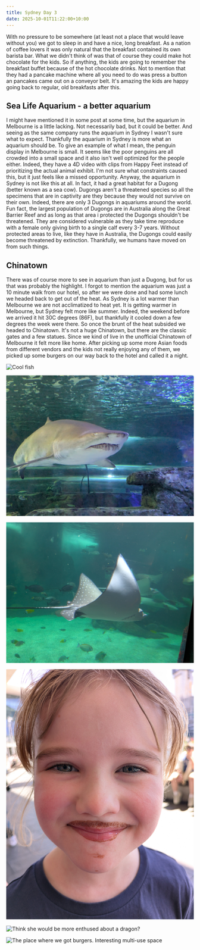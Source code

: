 ```yaml
---
title: Sydney Day 3
date: 2025-10-01T11:22:00+10:00
---
```

With no pressure to be somewhere (at least not a place that would leave without you) we got to sleep in and have a nice, long breakfast. As a nation of coffee lovers it was only natural that the breakfast contained its own barista bar. What we didn't think of was that of course they could make hot chocolate for the kids. So if anything, the kids are going to remember the breakfast buffet because of the hot chocolate drinks. Not to mention that they had a pancake machine where all you need to do was press a button an pancakes came out on a conveyor belt. It's amazing the kids are happy going back to regular, old breakfasts after this.

## Sea Life Aquarium - a better aquarium

I might have mentioned it in some post at some time, but the aquarium in Melbourne is a little lacking. Not necessarily bad, but it could be better. And seeing as the same company runs the aquarium in Sydney I wasn't sure what to expect. Thankfully the aquarium in Sydney is more what an aquarium should be. To give an example of what I mean, the penguin display in Melbourne is small. It seems like the poor penguins are all crowded into a small space and it also isn't well optimized for the people either. Indeed, they have a 4D video with clips from Happy Feet instead of prioritizing the actual animal exhibit. I'm not sure what constraints caused this, but it just feels like a missed opportunity. Anyway, the aquarium in Sydney is not like this at all. In fact, it had a great habitat for a Dugong (better known as a sea cow). Dugongs aren't a threatened species so all the specimens that are in captivity are they because they would not survive on their own. Indeed, there are only 3 Dugongs in aquariums around the world. Fun fact, the largest population of Dugongs are in Australia along the Great Barrier Reef and as long as that area i protected the Dugongs shouldn't be threatened. They are considered vulnerable as they take time reproduce with a female only giving birth to a single calf every 3-7 years. Without protected areas to live, like they have in Australia, the Dugongs could easily become threatened by extinction. Thankfully, we humans have moved on from such things.

## Chinatown

There was of course more to see in aquarium than just a Dugong, but for us that was probably the highlight. I forgot to mention the aquarium was just a 10 minute walk from our hotel, so after we were done and had some lunch we headed back to get out of the heat. As Sydney is a lot warmer than Melbourne we are not acclimatized to heat yet. It is getting warmer in Melbourne, but Sydney felt more like summer. Indeed, the weekend before we arrived it hit 30C degrees (86F), but thankfully it cooled down a few degrees the week were there. So once the brunt of the heat subsided we headed to Chinatown. It's not a huge Chinatown, but there are the classic gates and a few statues. Since we kind of live in the unofficial Chinatown of Melbourne it felt more like home. After picking up some more Asian foods from different vendors and the kids not really enjoying any of them, we picked up some burgers on our way back to the hotel and called it a night.

![](pxl_20251001_003855615.mp.jpg "Cool fish")

![](pxl_20251001_011100281.jpg "Of course there were sharks...")

![](pxl_20251001_014037708.jpg "...and rays of all kinds")

![](pxl_20251001_022857169.jpg "Ice cream mustache!")

![](pxl_20251001_072955978.jpg "Think she would be more enthused about a dragon?")

![](pxl_20251001_080912978.mp.jpg "The place where we got burgers. Interesting multi-use space")
